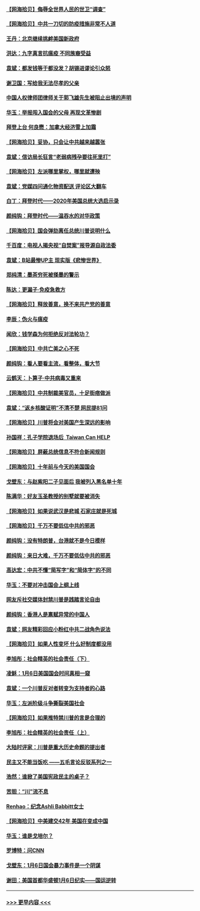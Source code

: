 #### [【网海拾贝】侮辱全世界人民的世卫“调查”](../pages/nsc993/n12727884.md?t=02031801) 
#### [【网海拾贝】中共一刀切的防疫措施非常不人道](../pages/nsc993/n12724879.md?t=02031801) 
#### [王丹：北京继续挑衅美国新政府](../pages/nsc993/n12722456.md?t=02031801) 
#### [洪达：九字真言抗瘟疫 不同族裔受益](../pages/nsc993/n12722448.md?t=02031801) 
#### [袁斌：都发钱等于都没发？胡锡进谬论引众怒](../pages/nsc993/n12722393.md?t=02031801) 
#### [谢卫国：写给我无法尽孝的父亲](../pages/nsc993/n12720325.md?t=02031801) 
#### [中国人权律师团律师关于郭飞雄先生被阻止出境的声明](../pages/nsc993/n12720203.md?t=02031801) 
#### [华玉：举报闯入国会的父母 再现文革惨剧](../pages/nsc993/n12719070.md?t=02031801) 
#### [拜登上台 何良懋：加拿大经济雪上加霜](../pages/nsc993/n12718943.md?t=02031801) 
#### [【网海拾贝】妥协，只会让中共越来越嚣张](../pages/nsc993/n12717392.md?t=02031801) 
#### [袁斌：信访局长狂言“老弱病残孕要往死里打”](../pages/nsc993/n12717343.md?t=02031801) 
#### [【网海拾贝】左派哪里掌权，哪里就遭殃](../pages/nsc993/n12715009.md?t=02031801) 
#### [袁斌：党媒四问通化物资配送 评论区大翻车](../pages/nsc993/n12714950.md?t=02031801) 
#### [白丁：拜登时代——2020年美国总统大选启示录](../pages/nsc993/n12714920.md?t=02031801) 
#### [颜纯钩：拜登时代——温吞水的对华政策](../pages/nsc993/n12713245.md?t=02031801) 
#### [【网海拾贝】国会弹劾离任总统川普说明什么](../pages/nsc993/n12712816.md?t=02031801) 
#### [千百度：电视人揭央视“自焚案”报导源自政法委](../pages/nsc993/n12709760.md?t=02031801) 
#### [袁斌：B站最惨UP主 现实版《悲惨世界》](../pages/nsc993/n12709686.md?t=02031801) 
#### [郑纯清：墨茶穷死被搽墨的警示](../pages/nsc993/n12709262.md?t=02031801) 
#### [陈达：更漏子·免疫急救方](../pages/nsc993/n12709244.md?t=02031801) 
#### [【网海拾贝】释放善意，换不来共产党的善意](../pages/nsc993/n12708361.md?t=02031801) 
#### [李辰：伪火与瘟疫](../pages/nsc993/n12707981.md?t=02031801) 
#### [闻欣：钱学森为何拒绝反对法轮功？](../pages/nsc993/n12707407.md?t=02031801) 
#### [【网海拾贝】中共亡美之心不死](../pages/nsc993/n12707621.md?t=02031801) 
#### [颜纯钩：看人要看主流，看整体，看大节](../pages/nsc993/n12707536.md?t=02031801) 
#### [云鹤天：卜算子‧中共病毒又重来](../pages/nsc993/n12707408.md?t=02031801) 
#### [【网海拾贝】中共制裁美官员，十足街痞做派](../pages/nsc993/n12705115.md?t=02031801) 
#### [袁斌：“返乡核酸证明”不清不楚 网民提81问](../pages/nsc993/n12704982.md?t=02031801) 
#### [【网海拾贝】川普将会对美国产生深远的影响](../pages/nsc993/n12703045.md?t=02031801) 
#### [孙国祥：孔子学院退场后  Taiwan Can HELP](../pages/nsc993/n12702430.md?t=02031801) 
#### [【网海拾贝】屏蔽总统信息不符合新闻规则](../pages/nsc993/n12699998.md?t=02031801) 
#### [【网海拾贝】十年前与今天的美国国会](../pages/nsc993/n12696993.md?t=02031801) 
#### [戈壁东：与赵紫阳二子见面后 我被列入黑名单十年](../pages/nsc993/n12696215.md?t=02031801) 
#### [陈满华：好友玉圣教授的别墅就要被消失](../pages/nsc993/n12695411.md?t=02031801) 
#### [【网海拾贝】如果说武汉是悲城 石家庄就是死城](../pages/nsc993/n12694589.md?t=02031801) 
#### [【网海拾贝】千万不要低估中共的邪恶](../pages/nsc993/n12692771.md?t=02031801) 
#### [颜纯钩：没有特朗普，台港就不是今日模样](../pages/nsc993/n12692678.md?t=02031801) 
#### [颜纯钩：来日大难，千万不要低估中共的邪恶](../pages/nsc993/n12692080.md?t=02031801) 
#### [高达宏：中共不懂“简写字”和“简体字”的不同](../pages/nsc993/n12692068.md?t=02031801) 
#### [华玉：不要对冲击国会上纲上线](../pages/nsc993/n12689948.md?t=02031801) 
#### [网友斥社交媒体封禁川普是践踏言论自由](../pages/nsc993/n12687482.md?t=02031801) 
#### [颜纯钩：香港人是禀赋异常的中国人](../pages/nsc993/n12685142.md?t=02031801) 
#### [袁斌：网友精彩回应小粉红中共二战角色说法](../pages/nsc993/n12684994.md?t=02031801) 
#### [【网海拾贝】如果人性变坏 什么好制度都没用](../pages/nsc993/n12683000.md?t=02031801) 
#### [李旭彤：社会精英的社会责任（下）](../pages/nsc993/n12680604.md?t=02031801) 
#### [凌稣：1月6日美国国会时间真相一窥](../pages/nsc993/n12682780.md?t=02031801) 
#### [袁斌：一个川普反对者转变为支持者的心路](../pages/nsc993/n12682700.md?t=02031801) 
#### [华玉：左派阶级斗争撕裂美国社会](../pages/nsc993/n12681226.md?t=02031801) 
#### [【网海拾贝】如果推特禁川普的言是合理的](../pages/nsc993/n12681232.md?t=02031801) 
#### [李旭彤：社会精英的社会责任（上）](../pages/nsc993/n12680501.md?t=02031801) 
#### [大陆时评家：川普是重大历史命题的提出者](../pages/nsc993/n12679904.md?t=02031801) 
#### [民主又不能当饭吃 ——五毛言论反驳系列之一](../pages/nsc993/n12679877.md?t=02031801) 
#### [浩然：谁掀了美国宪政民主的桌子？](../pages/nsc993/n12679850.md?t=02031801) 
#### [苦胆：“川”流不息](../pages/nsc993/n12678388.md?t=02031801) 
#### [Renhao：纪念Ashli Babbitt女士](../pages/nsc993/n12678359.md?t=02031801) 
#### [【网海拾贝】中美建交42年 美国在变成中国](../pages/nsc993/n12678324.md?t=02031801) 
#### [华玉：谁是戈培尔？](../pages/nsc993/n12677515.md?t=02031801) 
#### [罗博特：问CNN](../pages/nsc993/n12677172.md?t=02031801) 
#### [戈壁东：1月6日国会暴力事件是一个阴谋](../pages/nsc993/n12674639.md?t=02031801) 
#### [谢田：美国首都华盛顿1月6日纪实——国运逆转](../pages/nsc993/n12673190.md?t=02031801) 

----
#### [ >>> 更早内容 <<< ](../indexes/nsc993-earlier.md)

